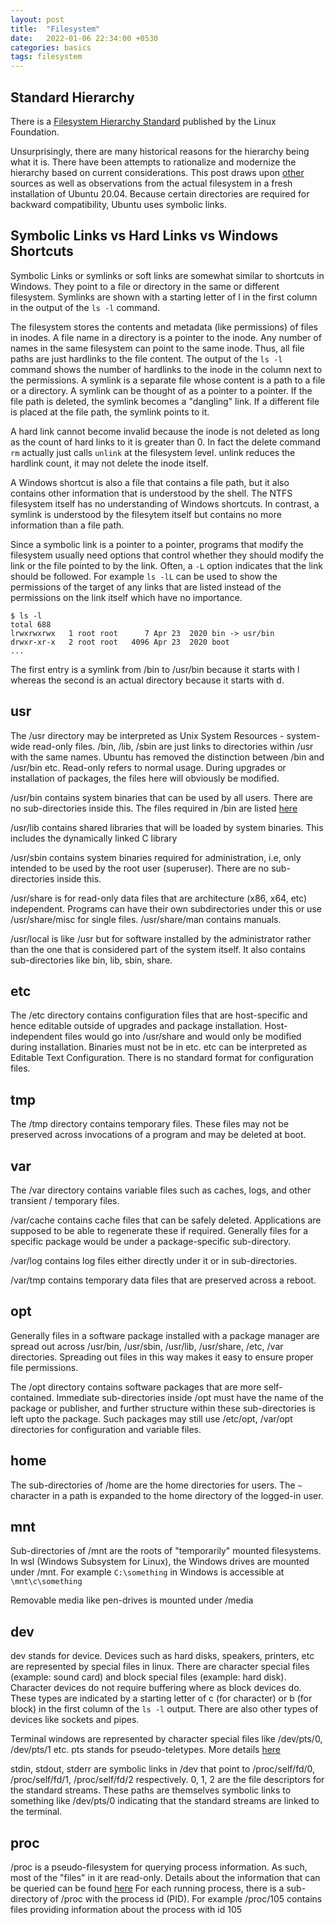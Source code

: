 ```yaml
---
layout: post
title:  "Filesystem"
date:   2022-01-06 22:34:00 +0530
categories: basics
tags: filesystem
---
```

## Standard Hierarchy

There is a [Filesystem Hierarchy Standard](https://refspecs.linuxfoundation.org/FHS_3.0/fhs/index.html) published by the Linux Foundation.

Unsurprisingly, there are many historical reasons for the hierarchy being what it is. There have been attempts to rationalize and modernize the hierarchy based on current considerations. This post draws upon [other](https://askubuntu.com/a/135679) sources as well as observations from the actual filesystem in a fresh installation of Ubuntu 20.04. Because certain directories are required for backward compatibility, Ubuntu uses symbolic links.

## Symbolic Links vs Hard Links vs Windows Shortcuts

Symbolic Links or symlinks or soft links are somewhat similar to shortcuts in Windows. They point to a file or directory in the same or different filesystem. Symlinks are shown with a starting letter of l in the first column in the output of the `ls -l` command.

The filesystem stores the contents and metadata (like permissions) of files in inodes. A file name in a directory is a pointer to the inode. Any number of names in the same filesystem can point to the same inode. Thus, all file paths are just hardlinks to the file content. The output of the `ls -l` command shows the number of hardlinks to the inode in the column next to the permissions. A symlink is a separate file whose content is a path to a file or a directory. A symlink can be thought of as a pointer to a pointer. If the file path is deleted, the symlink becomes a "dangling" link. If a different file is placed at the file path, the symlink points to it.

A hard link cannot become invalid because the inode is not deleted as long as the count of hard links to it is greater than 0. In fact the delete command `rm` actually just calls `unlink` at the filesystem level. unlink reduces the hardlink count, it may not delete the inode itself.

A Windows shortcut is also a file that contains a file path, but it also contains other information that is understood by the shell. The NTFS filesystem itself has no understanding of Windows shortcuts. In contrast, a symlink is understood by the filesytem itself but contains no more information than a file path.

Since a symbolic link is a pointer to a pointer, programs that modify the filesystem usually need options that control whether they should modify the link or the file pointed to by the link. Often, a `-L` option indicates that the link should be followed. For example `ls -lL` can be used to show the permissions of the target of any links that are listed instead of the permissions on the link itself which have no importance.

```
$ ls -l
total 688
lrwxrwxrwx   1 root root      7 Apr 23  2020 bin -> usr/bin
drwxr-xr-x   2 root root   4096 Apr 23  2020 boot
...
```
The first entry is a symlink from /bin to /usr/bin because it starts with l whereas the second is an actual directory because it starts with d.

## usr

The /usr directory may be interpreted as Unix System Resources - system-wide read-only files. /bin, /lib, /sbin are just links to directories within /usr with the same names. Ubuntu has removed the distinction between /bin and /usr/bin etc. Read-only refers to normal usage. During upgrades or installation of packages, the files here will obviously be modified.

/usr/bin contains system binaries that can be used by all users. There are no sub-directories inside this. The files required in /bin are listed [here](https://refspecs.linuxfoundation.org/FHS_3.0/fhs/ch03s04.html)

/usr/lib contains shared libraries that will be loaded by system binaries. This includes the dynamically linked C library

/usr/sbin contains system binaries required for administration, i.e, only intended to be used by the root user (superuser). There are no sub-directories inside this.

/usr/share is for read-only data files that are architecture (x86, x64, etc) independent. Programs can have their own subdirectories under this or use /usr/share/misc for single files. /usr/share/man contains manuals.

/usr/local is like /usr but for software installed by the administrator rather than the one that is considered part of the system itself. It also contains sub-directories like bin, lib, sbin, share.

## etc

The /etc directory contains configuration files that are host-specific and hence editable outside of upgrades and package installation. Host-independent files would go into /usr/share and would only be modified during installation. Binaries must not be in etc. etc can be interpreted as Editable Text Configuration. There is no standard format for configuration files.

## tmp

The /tmp directory contains temporary files. These files may not be preserved across invocations of a program and may be deleted at boot.

## var

The /var directory contains variable files such as caches, logs, and other transient / temporary files.

/var/cache contains cache files that can be safely deleted. Applications are supposed to be able to regenerate these if required. Generally files for a specific package would be under a package-specific sub-directory.

/var/log contains log files either directly under it or in sub-directories.

/var/tmp contains temporary data files that are preserved across a reboot.

## opt

Generally files in a software package installed with a package manager are spread out across /usr/bin, /usr/sbin, /usr/lib, /usr/share, /etc, /var directories. Spreading out files in this way makes it easy to ensure proper file permissions.

The /opt directory contains software packages that are more self-contained. Immediate sub-directories inside /opt must have the name of the package or publisher, and further structure within these sub-directories is left upto the package. Such packages may still use /etc/opt, /var/opt directories for configuration and variable files.

## home

The sub-directories of /home are the home directories for users. The `~` character in a path is expanded to the home directory of the logged-in user.

## mnt

Sub-directories of /mnt are the roots of "temporarily" mounted filesystems. In wsl (Windows Subsystem for Linux), the Windows drives are mounted under /mnt. For example `C:\something` in Windows is accessible at `\mnt\c\something`

Removable media like pen-drives is mounted under /media

## dev

dev stands for device. Devices such as hard disks, speakers, printers, etc are represented by special files in linux. There are character special files (example: sound card) and block special files (example: hard disk). Character devices do not require buffering where as block devices do. These types are indicated by a starting letter of c (for character) or b (for block) in the first column of the `ls -l` output. There are also other types of devices like sockets and pipes.

Terminal windows are represented by character special files like /dev/pts/0, /dev/pts/1 etc. pts stands for pseudo-teletypes. More details [here](https://www.howtogeek.com/428174/what-is-a-tty-on-linux-and-how-to-use-the-tty-command/)

stdin, stdout, stderr are symbolic links in /dev that point to /proc/self/fd/0, /proc/self/fd/1, /proc/self/fd/2 respectively. 0, 1, 2 are the file descriptors for the standard streams. These paths are themselves symbolic links to something like /dev/pts/0 indicating that the standard streams are linked to the terminal.

## proc

/proc is a pseudo-filesystem for querying process information. As such, most of the "files" in it are read-only. Details about the information that can be queried can be found [here](https://manpages.ubuntu.com/manpages/xenial/man5/proc.5.html)
For each running process, there is a sub-directory of /proc with the process id (PID). For example /proc/105 contains files providing information about the process with id 105
